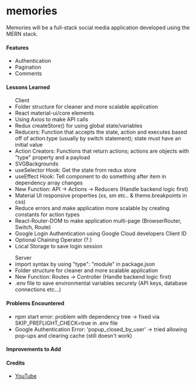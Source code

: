 # memories
Memories will be a full-stack social media application developed using the MERN stack.

<h4>Features</h4>
  <ul>
    <li>Authentication
    <li>Pagination
    <li>Comments
  </ul>

<h4>Lessons Learned</h4>
  <ul> Client
    <li>Folder structure for cleaner and more scalable application
    <li>React material-ui/core elements
    <li>Using Axios to make API calls
    <li>Redux createStore() for using global state/variables
    <li>Reducers: Function that accepts the state, action and executes based off of action.type (usually by switch statement); state must have an initial value
    <li>Action Creators: Functions that return actions; actions are objects with "type" property and a payload
    <li>SVGBackgrounds
    <li>useSelector Hook: Get the state from redux store
    <li>useEffect Hook: Tell component to do something after item in dependency array changes
    <li>New Function: API -> Actions -> Reducers (Handle backend logic first)
    <li>Material UI responsive properties (xs, sm etc.. & theme.breakpoints in css)
    <li>Reduce errors and make application more scalable by creating constants for action types
    <li>React-Router-DOM to make application multi-page (BrowserRouter, Switch, Route)
    <li>Google Login Authentication using Google Cloud developers Client ID
    <li>Optional Chaining Operator (?.)
    <li>Local Storage to save login session
  </ul>
  <ul> Server
    <li>import syntax by using "type": "module" in package.json
    <li>Folder structure for cleaner and more scalable application
    <li>New Function: Routes -> Controller (Handle backend logic first)
    <li>.env file to save environmental variables securely (API keys, database connections etc...)
  </ul>
  
<h4>Problems Encountered</h4>
  <ul>
    <li>npm start error: problem with dependency tree -> fixed via SKIP_PREFLIGHT_CHECK=true in .env file
    <li>Google Authentication Error: 'popup_closed_by_user' -> tried allowing pop-ups and clearing cache (still doesn't work)
  </ul>

<h4>Improvements to Add</h4>
  <ul>
  </ul>

<h4>Credits</h4>
  <ul>
    <li><a href="https://www.youtube.com/watch?v=VsUzmlZfYNg&t=828s">YouTube</a>
  </ul>
